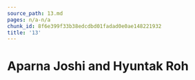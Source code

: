```yaml
---
source_path: 13.md
pages: n/a-n/a
chunk_id: 8f6e399f33b38edcdbd01fadad0e0ae148221932
title: '13'
---
```

# Aparna Joshi and Hyuntak Roh

